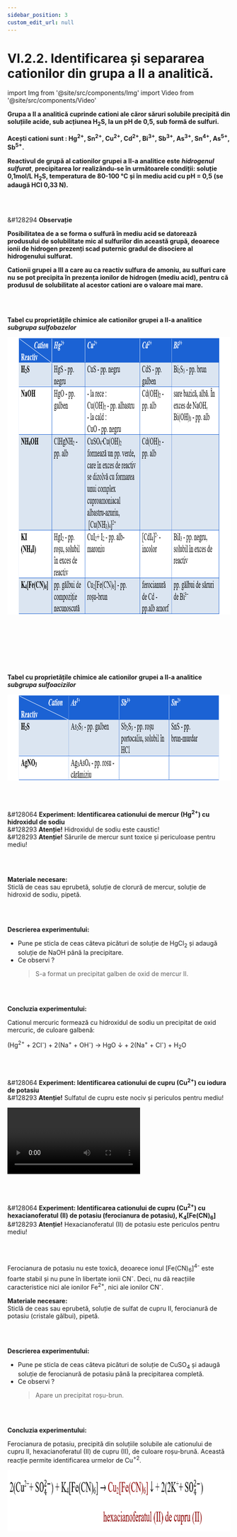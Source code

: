 ```yaml
---
sidebar_position: 3
custom_edit_url: null
---
```


# VI.2.2. Identificarea și separarea cationilor din grupa a II a analitică.





import Img from '@site/src/components/Img'
import Video from '@site/src/components/Video'


<div class="alert alert--primary" role="alert">

**Grupa a II a analitică cuprinde cationi ale căror săruri solubile precipită din soluțiile acide, sub acțiunea H<sub>2</sub>S, la un pH de 0,5, sub formă de sulfuri.** 

**Acești cationi sunt : Hg<sup>2+</sup>, Sn<sup>2+</sup>, Cu<sup>2+</sup>, Cd<sup>2+</sup>, Bi<sup>3+</sup>,  Sb<sup>3+</sup>, As<sup>3+</sup>, Sn<sup>4+</sup>, As<sup>5+</sup>, Sb<sup>5+</sup>.**

**Reactivul de grupă al cationilor grupei a II-a analitice este** ***hidrogenul sulfurat***, **precipitarea lor realizându-se în următoarele condiții: soluție 0,1mol/L H<sub>2</sub>S, temperatura de 80-100 °C și în mediu acid cu pH = 0,5 (se adaugă HCl 0,33 N).**




</div>




<br></br>

<div class="alert alert--secondary" role="alert">

&#128294 **Observație**

**Posibilitatea de a se forma o sulfură în mediu acid se datorează produsului de solubilitate mic al sulfurilor din această grupă, deoarece ionii de hidrogen prezenți scad puternic gradul de disociere al hidrogenului sulfurat.**

**Cationii grupei a III a care au ca reactiv sulfura de amoniu, au sulfuri care nu se pot precipita în prezența ionilor de hidrogen (mediu acid), pentru că produsul de solubilitate al acestor cationi are o valoare mai mare.** 



</div>




<br></br>

<div class="alert alert--primary" role="alert">


**Tabel cu proprietățile chimice ale cationilor grupei a II-a analitice** ***subgrupa sulfobazelor***



<Img className="img-responsive4" src="chimie/clasa12/capitolul6/VI-2-2-identificarea-si-separarea-cationilor-din-grupa-a-II-a-analitica-poza1-tabel-cu-proprietatile-chimice-ale-cationilor-din-grupa-a-II-a-analitica-sulfobaze.png" width="1000" height="626" lazy={false} />

<br></br>
<br></br>
<br></br>


**Tabel cu proprietățile chimice ale cationilor grupei a II-a analitice** ***subgrupa sulfoacizilor***



<Img className="img-responsive4" src="chimie/clasa12/capitolul6/VI-2-2-identificarea-si-separarea-cationilor-din-grupa-a-II-a-analitica-poza2-tabel-cu-proprietatile-chimice-ale-cationilor-din-grupa-a-II-a-analitica-sulfoacizi.png" width="1000" height="194" lazy={false} />



</div>




<br></br>





<div class="alert alert--success" role="alert">

&#128064 **Experiment: Identificarea cationului de mercur (Hg<sup>2+</sup>) cu hidroxidul de sodiu**   
&#128293 **Atenție!** Hidroxidul de sodiu este caustic!      
&#128293 **Atenție!** Sărurile de mercur sunt toxice și periculoase pentru mediu!



<br></br>


**Materiale necesare:**      
Sticlă de ceas sau eprubetă, soluție de clorură de mercur, soluție de hidroxid de sodiu, pipetă.


<br></br>


**Descrierea experimentului:**
- Pune pe sticla de ceas câteva picături de soluție de HgCl<sub>2</sub> și adaugă soluție de NaOH până la precipitare. 
- Ce observi ?
  > S-a format un precipitat galben de oxid de mercur II.


<br></br>



**Concluzia experimentului:**   

Cationul mercuric formează cu hidroxidul de sodiu un precipitat de oxid mercuric, de culoare galbenă:

(Hg<sup>2+</sup> + 2Cl<sup>-</sup>) + 2(Na<sup>+</sup> + OH<sup>-</sup>) → HgO ↓ + 2(Na<sup>+</sup> + Cl<sup>-</sup>) + H<sub>2</sub>O



</div>





<br></br>





<div class="alert alert--success" role="alert">

&#128064 **Experiment: Identificarea cationului de cupru (Cu<sup>2+</sup>) cu iodura de potasiu**   
&#128293 **Atenție!** Sulfatul de cupru este nociv și periculos pentru mediu!       



<Video src="https://www.youtube.com/embed/hIObLOaIpX0" />


**Materiale necesare:**     
Sticlă de ceas sau eprubetă, soluție de sulfat de cupru II, soluție de iodură de potasiu, pipetă.


<br></br>


**Descrierea experimentului:**
- Pune pe sticla de ceas câteva picături de soluție de CuSO<sub>4</sub> și adaugă soluție de KI până la precipitarea completă.
- Ce observi ?
  > Inițial se formează un precipitat negru și apoi unul maroniu-gălbui.


<br></br>



**Concluzia experimentului:**

Cationul de cupru II formează cu iodura de potasiu, iodura de cupru (II), care se descompune aproape instantaneu cu formare de iodură cuproasă (I) și iod molecular, întregul precipitat fiind de culoare maroniu-gălbui :


2Cu<sup>2+</sup> + 4(K<sup>+</sup> + I<sup>-</sup>) → 2CuI + I<sub>2</sub> + 4K<sup>+</sup>

2CuSO<sub>4</sub> + 4KI → 2CuI ↓ + I<sub>2</sub> + 2K<sub>2</sub>SO<sub>4</sub>




</div>


<br></br>





<div class="alert alert--success" role="alert">

&#128064 **Experiment: Identificarea cationului de cupru (Cu<sup>2+</sup>) cu hexacianoferatul (II) de potasiu (ferocianura de potasiu), K<sub>4</sub>[Fe(CN)<sub>6</sub>]**   
&#128293 **Atenție!** Hexacianoferatul (II) de potasiu este periculos pentru mediu!

<br></br>


Ferocianura de potasiu nu este toxică, deoarece ionul [Fe(CN)<sub>6</sub>]<sup>4-</sup> este foarte stabil și nu pune în libertate ionii CN<sup>-</sup>. Deci, nu dă reacțiile caracteristice nici ale ionilor Fe<sup>2+</sup>, nici ale ionilor CN<sup>-</sup>.


**Materiale necesare:**       
Sticlă de ceas sau eprubetă, soluție de sulfat de cupru II, ferocianură de potasiu (cristale gălbui), pipetă.


<br></br>


**Descrierea experimentului:**
- Pune pe sticla de ceas câteva picături de soluție de CuSO<sub>4</sub> și adaugă soluție de ferocianură de potasiu până la precipitarea completă.
- Ce observi ?
  > Apare un precipitat roșu-brun.


<br></br>



**Concluzia experimentului:**

Ferocianura de potasiu, precipită din soluțiile solubile ale cationului de cupru II, hexacianoferatul (II) de cupru (II), de culoare roșu-brună. Această reacție permite identificarea urmelor de Cu<sup>+2</sup>.



<Img className="img-responsive4" src="chimie/clasa12/capitolul6/VI-2-2-identificarea-si-separarea-cationilor-din-grupa-a-II-a-analitica-poza3-experiment-identificarea-cationului-de-cupru-cu-hexacianura-de-potasiu.png" width="1000" height="138" />



</div>

